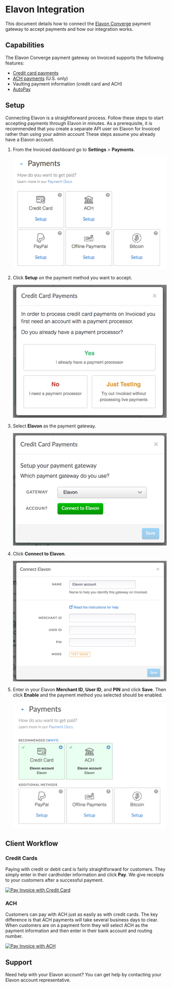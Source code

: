 # Elavon Integration

This document details how to connect the [Elavon Converge](https://elavon.com) payment gateway to accept payments and how our integration works.

## Capabilities

The Elavon Converge payment gateway on Invoiced supports the following features:

- [Credit card payments](/docs/payments/card)
- [ACH payments](/docs/payments/ach) (U.S. only)
- Vaulting payment information (credit card and ACH)
- [AutoPay](/docs/payments/autopay)

## Setup

Connecting Elavon is a straightforward process. Follow these steps to start accepting payments through Elavon in minutes. As a prerequisite, it is recommended that you create a separate API user on Elavon for Invoiced rather than using your admin account These steps assume you already have a Elavon account.

1. From the Invoiced dashboard go to **Settings** > **Payments**.

   [![Payment Settings](../img/payment-settings.png)](../img/payment-settings.png)

2. Click **Setup** on the payment method you want to accept.

   [![Credit Card Payments Setup](../img/credit-card-payment-setup.png)](../img/credit-card-payment-setup.png)

3. Select **Elavon** as the payment gateway.

   [![Elavon Payments Setup](../img/elavon-setup.png)](../img/elavon-setup.png)

4. Click **Connect to Elavon**.

   [![Elavon Settings Page](../img/elavon-connect.png)](../img/elavon-connect.png)

5. Enter in your Elavon **Merchant ID**, **User ID**, and **PIN** and click **Save**. Then click **Enable** and the payment method you selected should be enabled.

   [![Elavon Payments Enabled](../img/elavon-enabled.png)](../img/elavon-enabled.png)

## Client Workflow

### Credit Cards

Paying with credit or debit card is fairly straightforward for customers. They simply enter in their cardholder information and click **Pay**. We give receipts to your customers after a successful payment.

[![Pay Invoice with Credit Card](/docs/img/pay-invoice-credit-card.png)](/docs/img/pay-invoice-credit-card.png)

### ACH

Customers can pay with ACH just as easily as with credit cards. The key difference is that ACH payments will take several business days to clear. When customers are on a payment form they will select ACH as the payment information and then enter in their bank account and routing number.

[![Pay Invoice with ACH](/docs/img/pay-invoice-ach.png)](/docs/img/pay-invoice-ach.png)

## Support

Need help with your Elavon account? You can get help by contacting your Elavon account representative.